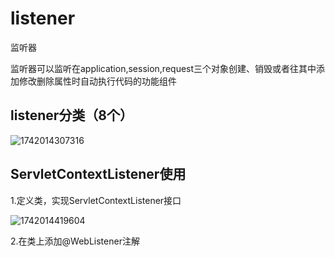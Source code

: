 # listener

监听器

监听器可以监听在application,session,request三个对象创建、销毁或者往其中添加修改删除属性时自动执行代码的功能组件

## listener分类（8个）

![1742014307316](C:\Users\Pumpkin\AppData\Roaming\Typora\typora-user-images\1742014307316.png)

## ServletContextListener使用

1.定义类，实现ServletContextListener接口

![1742014419604](C:\Users\Pumpkin\AppData\Roaming\Typora\typora-user-images\1742014419604.png)

2.在类上添加@WebListener注解